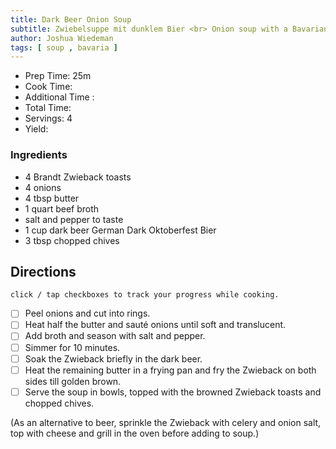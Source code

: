 ```yaml
---
title: Dark Beer Onion Soup
subtitle: Zwiebelsuppe mit dunklem Bier <br> Onion soup with a Bavarian Oktoberfest twist, quick and easy to make.
author: Joshua Wiedeman
tags: [ soup , bavaria ]
---
```


- Prep Time: 25m
- Cook Time: 
- Additional Time : 
- Total Time: 
- Servings: 4
- Yield: 


### Ingredients

- 4 Brandt Zwieback toasts
- 4 onions
- 4 tbsp butter
- 1 quart beef broth
- salt and pepper to taste
- 1 cup dark beer German Dark Oktoberfest Bier
- 3 tbsp chopped chives



## Directions
`click / tap checkboxes to track your progress while cooking.`

- [ ] Peel onions and cut into rings. 
- [ ] Heat half the butter and sauté onions until soft and translucent. 
- [ ] Add broth and season with salt and pepper. 
- [ ] Simmer for 10 minutes.
- [ ] Soak the Zwieback briefly in the dark beer.
- [ ] Heat the remaining butter in a frying pan and fry the Zwieback on both sides till golden brown.
- [ ] Serve the soup in bowls, topped with the browned Zwieback toasts and chopped chives.

(As an alternative to beer, sprinkle the Zwieback with celery and onion salt, top with cheese and grill in the oven before adding to soup.)



